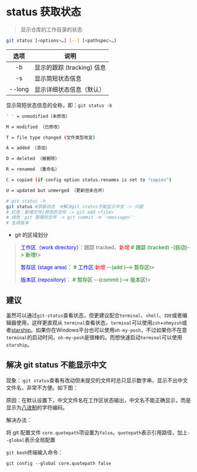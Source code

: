 
# status 获取状态

> 显示仓库的工作目录的状态

```bash
git status [<options>…​] [--] [<pathspec>…​]
```

| 选项 | 说明 |
| :--: | --- |
|  -b | 显示<branch>的跟踪 (tracking) 信息 |
| -s | 显示简短状态信息 |
| --long | 显示详细状态信息（默认） |

显示简短状态信息的全称，即：`git status -b`

```bash
' ' = unmodified（未修改）

M = modified （已修改）

T = file type changed (文件类型改变)

A = added （添加）

D = deleted （被删除）

R = renamed （重命名）

C = copied (if config option status.renames is set to "copies")

U = updated but unmerged （更新但未合并）
```

```bash
# git status -h
git status #获取状态  #解决git status不能显示中文 -> 问题
# 红色：新增文件/修改的文件 -> git add <file>
# 绿色：git 管理的文件 -> git commit -m '<message>'
# 生成版本
```

* git 的区域划分

> <font color=blue>工作区（work directory）</font>：跟踪 tracked、<font color=red>新增</font>    <font color=green># 跟踪 (tracked) -(自动)-> 新增</font>t>
  >
> <font color=blue>暂存区 (stage area)</font>：     <font color=green># <font color=blue>工作区</font>:<font color=red>新增</font> --(add )–> <font color=green>暂存区</font></font>t>
  >
><font color=blue>版本区 (repository)</font>：     <font color=green># <font color=green>暂存区</font> --(commit )–> <font color=green>版本区</font></font>t>

## 建议
虽然可以通过`git-status`查看状态，但更建议配合`terminal`、`shell`、`IDE`或者编辑器使用，这样更直观从 `terminal`查看状态，`terminal`可以使用`zsh`+`ohmyzsh`或者[starship](https://github.com/starship/starship)。如果你在Windows平台也可以使用`oh-my-posh`，不过如果你不在意`terminal`的启动时间，`oh-my-posh`是很棒的。而想快速启动`terminal`可以使用`starship`。

## 解决 git status 不能显示中文

现象：:`git status`查看有改动但未提交的文件时总只显示数字串，显示不出中文文件名，非常不方便。如下图：

原因：在默认设置下，中文文件名在工作区状态输出，中文名不能正确显示，而是显示为[八进制](https://www.zhihu.com/search?q=八进制&search_source=Entity&hybrid_search_source=Entity&hybrid_search_extra={"sourceType"%3A"article"%2C"sourceId"%3A133706032})的字符编码。

解决办法：

将 git 配置文件 `core.quotepath`项设置为`false`。`quotepath`表示引用路径，加上`--global`表示全局配置

`git bash`终端输入命令：

```text
git config --global core.quotepath false
```
